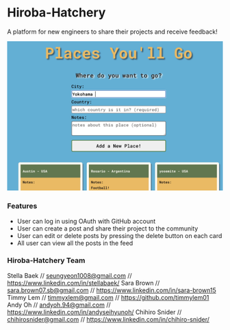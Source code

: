 # Hiroba-Hatchery

A platform for new engineers to share their projects and receive feedback!

![main-logo](https://github.com/cheesehero112/Places-You-ll-Go/raw/main/media/Places-Screenshot1.png)

### Features

- User can log in using OAuth with GitHub account
- User can create a post and share their project to the community
- User can edit or delete posts by pressing the delete button on each card
- All user can view all the posts in the feed

### Hiroba-Hatchery Team

Stella Baek // <seungyeon1008@gmail.com> // https://www.linkedin.com/in/stellabaek/
Sara Brown // <sara.brown07.sb@gmail.com> // https://www.linkedin.com/in/sara-brown15
Timmy Lem // <timmyxlem@gmail.com> // https://github.com/timmylem01
Andy Oh // <andyoh.94@gmail.com> // https://www.linkedin.com/in/andyseihyunoh/
Chihiro Snider // <chihirosnider@gmail.com> // https://www.linkedin.com/in/chihiro-snider/

